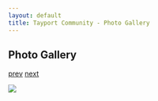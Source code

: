 ```yaml
---
layout: default
title: Tayport Community - Photo Gallery
---
```

## Photo Gallery

[prev](http://tayport.org.uk/photo/350) [next](http://tayport.org.uk/photo/352)

![ ](http://tayport.org.uk/media/351.jpg " ")

